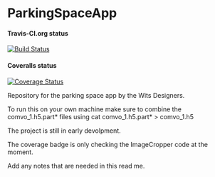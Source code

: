 # ParkingSpaceApp

#### Travis-CI.org status
[![Build Status](https://travis-ci.org/PierceB/ParkingSpaceApp.svg?branch=master)](https://travis-ci.org/PierceB/ParkingSpaceApp)

#### Coveralls status
[![Coverage Status](https://coveralls.io/repos/github/PierceB/ParkingSpaceApp/badge.svg?branch=master)](https://coveralls.io/github/PierceB/ParkingSpaceApp?branch=master)
  
Repository for the parking space app by the Wits Designers. 

To run this on your own machine make sure to combine the comvo_1.h5.part* files using 
cat comvo_1.h5.part* > comvo_1.h5

The project is still in early devolpment.

The coverage badge is only checking the ImageCropper code at the moment.

Add any notes that are needed in this read me. 


